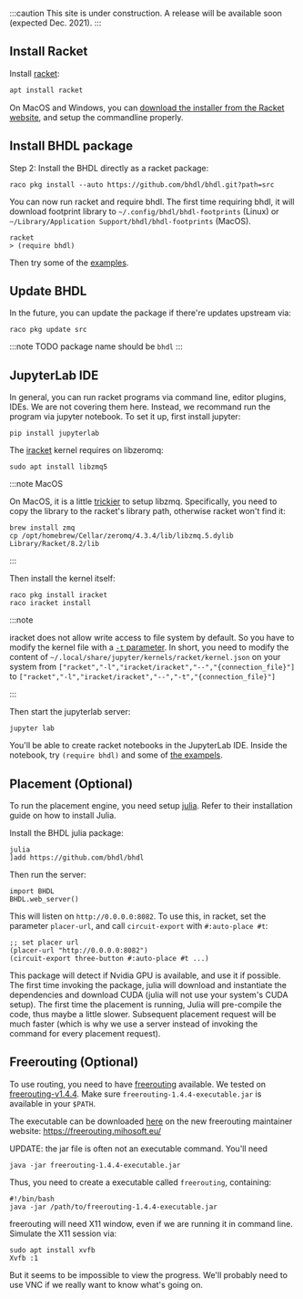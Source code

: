 :::caution
This site is under construction. A release will be available soon (expected Dec. 2021).
:::

## Install Racket

Install [racket](https://racket-lang.org/):

```sh
apt install racket
```

On MacOS and Windows, you can [download the installer from the Racket website](https://download.racket-lang.org/), and setup
the commandline properly.

<!-- IMPORTANT: racket v7.8 seems to be broken! The cc-find will return negative values. That's apparently a bug of either racket v7.8 or the bundled pict library. Use v7.7 instead. Links to the download pages:

- [all versions](https://download.racket-lang.org/all-versions.html)
- [v7.7](https://download.racket-lang.org/racket-v7.7.html) -->

## Install BHDL package

Step 2: Install the BHDL directly as a racket package:

```
raco pkg install --auto https://github.com/bhdl/bhdl.git?path=src
```

You can now run racket and require bhdl. The first time requiring bhdl, it will download footprint library to `~/.config/bhdl/bhdl-footprints` (Linux) or `~/Library/Application Support/bhdl/bhdl-footprints` (MacOS).

```racket
racket
> (require bhdl)
```

Then try some of the [examples](/examples).

## Update BHDL

In the future, you can update the package if there're updates upstream via:

```shell
raco pkg update src
```

:::note TODO package name should be `bhdl`
:::

## JupyterLab IDE

In general, you can run racket programs via command line, editor plugins, IDEs. We are not covering them here. Instead, we recommand run the program via jupyter notebook. To set it up, first install jupyter:

```shell
pip install jupyterlab
```

The [iracket](https://github.com/rmculpepper/iracket) kernel requires on libzeromq:

```shell
sudo apt install libzmq5
```

:::note MacOS

On MacOS, it is a little [trickier](https://github.com/rmculpepper/racket-zeromq/issues/6) to setup libzmq. Specifically, you need to copy the library to the racket's library path, otherwise racket won't find it:

```shell
brew install zmq
cp /opt/homebrew/Cellar/zeromq/4.3.4/lib/libzmq.5.dylib Library/Racket/8.2/lib
```

:::

Then install the kernel itself:

```shell
raco pkg install iracket
raco iracket install
```

:::note

iracket does not allow write access to file system by default. So you have to
modify the kernel file with a [`-t`
parameter](https://github.com/rmculpepper/iracket/issues/13). In short, you need
to modify the content of `~/.local/share/jupyter/kernels/racket/kernel.json` on
your system from `["racket","-l","iracket/iracket","--","{connection_file}"]` to
`["racket","-l","iracket/iracket","--","-t","{connection_file}"]`

:::

Then start the jupyterlab server:

```shell
jupyter lab
```

You'll be able to create racket notebooks in the JupyterLab IDE. Inside the
notebook, try `(require bhdl)` and some of [the exampels](/examples).

<!-- TODO rename fitboard to BHDL-Key -->

<!-- - [BHDL-Key](bhdl-test/fitboard.ipynb): an ergonomic keyboard
- [onebutton](bhdl-test/onebutton.ipynb): a pushbutton board: https://github.com/forrestbao/onebutton
- [Arduino Spreadboard](bhdl-test/spreadboard.ipynb): an multi-dock for different form-factor Arduinos -->

<!-- One caveat to notice: the iRacket kernel seems to have problem when "restarting the kernel". The walk-around is to "shutdown the kernel" and "start it again". -->

## Placement (Optional)

To run the placement engine, you need setup
[julia](https://julialang.org/). Refer to their installation guide on how to
install Julia.

Install the BHDL julia package:

```
julia
]add https://github.com/bhdl/bhdl
```

Then run the server:

```
import BHDL
BHDL.web_server()
```

This will listen on `http://0.0.0.0:8082`. To use this, in racket, set the
parameter `placer-url`, and call `circuit-export` with `#:auto-place #t`:

```racket
;; set placer url
(placer-url "http://0.0.0.0:8082")
(circuit-export three-button #:auto-place #t ...)
```

This package will detect if Nvidia GPU is available, and use it if possible. The
first time invoking the package, julia will download and instantiate the
dependencies and download CUDA (julia will not use your system's CUDA setup).
The first time the placement is running, Julia will pre-compile the code, thus
maybe a little slower. Subsequent placement request will be much faster (which
is why we use a server instead of invoking the command for every placement request).

## Freerouting (Optional)

To use routing, you need to have
[freerouting](https://github.com/freerouting/freerouting) available. We tested
on
[freerouting-v1.4.4](https://github.com/freerouting/freerouting/releases/tag/v1.4.4). Make
sure `freerouting-1.4.4-executable.jar` is available in your `$PATH`.

The executable can be downloaded [here](https://bintray.com/miho/Freerouting/download_file?file_path=eu%2Fmihosoft%2Ffreerouting%2Ffreerouting%2F1.4.4%2Ffreerouting-1.4.4-executable.jar) on the new freerouting maintainer website: https://freerouting.mihosoft.eu/

UPDATE: the jar file is often not an executable command. You'll need

```
java -jar freerouting-1.4.4-executable.jar
```

Thus, you need to create a executable called `freerouting`, containing:

```
#!/bin/bash
java -jar /path/to/freerouting-1.4.4-executable.jar
```

freerouting will need X11 window, even if we are running it in command line. Simulate the X11 session via:

```
sudo apt install xvfb
Xvfb :1
```

But it seems to be impossible to view the progress. We'll probably need to use VNC if we really want to know what's going on.
